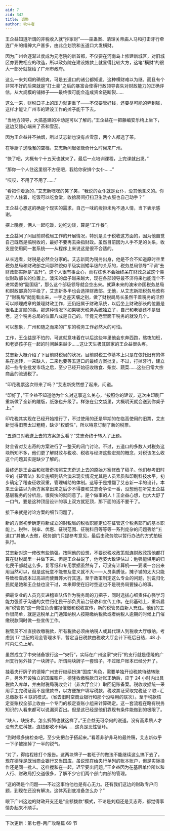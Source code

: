 ```yaml
---
aid: 7
zid: 342
title: 调整
author: 吹牛者
---
```


王企益知道所谓的非税收入就“抄家财”――巫蛊案、清理关帝庙人马和打击牙行牵连广州的缙绅大户甚多，由此企划院和五道口大发横财。

因为广州会逐渐过度成为元老院的新首都，不仅要在河南岛上修建新城区，对旧城区亦要做相应的改造，所以政务院在建设拨款上就显得比较大方，这笔“横财”的很大一部分就拨给了广州市政府。

这么一来刘翔的确很爽，可是五道口的诸公都知道，这种横财难以为继。而且有个非常不好的后果就是“打土豪”之后的暴富会使得行政领导丧失对财政能力的正确评估，从大规模的铺摊子――最终很可能会造成资金链断裂……

这么一来，财税口子上的压力就更重了――不仅要管好钱，还要尽可能的弄到钱，这样才能让广州市的建设工作的摊子能干下去。

“当地方领导，大搞基建的冲动是可以了解的。”王企益在一把藤编安乐椅上坐下，这边艾懿心端来了茶和雪茄。

因为王企益并不抽烟，所以艾志新也没有点雪茄，两个人都选了茶。

在等厨子送晚餐的空档，艾志新问起张筱奇什么时候来广州。

“快了吧，大概有个十五天也就来了。最后一点培训课程，上完课就出发。”

“那你一个人住这里很不方便吧，我给你安排个女仆……”

“哎哎，不用了不用了……”

“看把你着急的，”艾志新嘿嘿的笑了笑，“我说的女仆就是女仆，没其他含义的。你这个人住着，吃饭可以吃食堂，收拾房间打扫卫生洗衣服也自己动手？”

王企益心想这的确是个现实的需求，自己一味的峻拒未免不通人情，当下表示感谢。

摆上晚餐，俩人一起吃饭，边吃边谈，算是“工作餐”。

王企益问了问目前财税局工作的开展情况，特别是关于税收这方面的，因为他自觉自己既然是搞税收的，最好不要再去染指财政。虽然目前因为人手不足的关系，收支是使用同一套系统――从程序上来说这是很不合适的。

从长远看，财税是必然会分家的。艾志新同为税务出身，他是不会不知道原时空里税务总局和财政部之间那种貌似平级实则矮半级的关系的，税务总局领导“平调”去财政部实际是“高升”。这个人很有事业心，而程栋也不会始终呆在财政总监这个类似财政部长的位置上。澳宋的盘子越来越大，现在各部领导最不济将来也能混个不进常委的“副国级”，那么这个部级领导就会空出来。就算未来的澳宋帝国税务总局和财政部真的平级了，艾志新多半也会选择财政部。无他，从艾志新把税务局改称了“财税局”就能看出来，一字之差天壤之别，做了财税局局长虽然干着税务的活但可以顺理成章的兼理财政工作，还仍旧属于财政系统，以后坐上财政部长的位置是很名正言顺的事。那这种情况下如果哪天税务系统独立了，自己和老婆还不是很老，这个税务总局的位置八成是自己的。毕竟元老里面干税务的就没几个。

可以想象，广州和随之而来的广东的税务工作必然大的可怕。

工作，王企益是不怕的，可这就意味着在以后这些年里他会东奔西跑，熬夜加班，和老婆孩子在一起的时间越来越少……这让天生极其顾家的王企益很头疼。

艾志新大概介绍了下目前财税局的状况，目前财税工作基本上只是在依托旧有的体系在运转，一来缺人，二来也要等五道口的最终方案批复。不过，打掉牙行，建立起一些专业批发市场之后，至少已经开始征收粮食、柴炭、蔬菜……这些日常大宗商品的流通税了。

“印花税票这次带来了吗？”艾志新突然想了起来，问道。

“印好了，”王企益不知道他为什么对这事这么关心，“按照你的建议，这次由印刷厂重新做了全新的雕版，纸张也升级了。样张在公文袋里，大概明天就会送到你桌子上。”

印花税其实现在已经开始推行了，不过使用的还是早期的在临高使用的旧票，艾志新觉得旧票太过粗糙，缺少“权威性”，所以特意订制了新的税票。

“五道口对我送上去的方案怎么看？”艾志奇终于转入了正题。

财金省对艾志奇的方案进行了一整天的闭门讨论。不过，五道口的多数人对税务这块所知不多，他们更了解财政与税收、税收与经济这些宏观的概念，对税该怎么收这个问题其实是缺少了解的。

最终还是王企益和张筱奇按照艾志奇送上去的原始方案修改了稿子。他们参考旧时空的《征管法》和实施细则结合澳宋现实情况尤其是人员素质和印刷科技水平，初步确定了稽查征收双重，管理辅助的体制。这等于是推翻了艾志新一半的设计。本来王企益以为新方案拿出来之后少不得要和艾志奇争论一番，没想他在听完王企益基层税务的分析后，很爽快的就同意了。是个做事的人！王企益心想，也大大舒了一口气，要是这种顶层设计的事上双方就犯顶，那下面的活不要干了。

接下来就是讨论方案的细节问题了。

新的方案初步确定将新成立的财税局的税收职能定位在征管这个税务部门的基本职能上。税种、税率、优惠、征税范围、征税科目等等等一系列庞杂的问题丢给“五道口”其他人去做，税务部门只提参考意见，最后由政务院以暂行办法的方式拍板执行。

艾志新对这一修改有些勉强。按照他的设想，不要说税收政策就连财政政策他都打算在财税局里一并做下来。但是王企益说了，他老婆大致评估过：勉强能堪用的归化民干部就这么多，复写纸和专用票据虽然有了，可没有计算机――要凑一台出来用当然可以，但是这玩意不能普及意义就不大――人员素质低，摊子铺的太大只能导致检查成本过高进而使舞弊大行其道。至于政策制定这么专业的问题，别说归化民就是她和王企益也没干过，本来即使在旧时空这也不是税务局要操心的事。

把最专业的人员充实进稽查队伍作为税务局的刀把子，同时选拔心细责任心强学习能力强善于沟通的女性归化民干部负责前台征收和宣传工作。在此基础上，重新启用“税管员”这一岗位负责催报催缴和税收宣传，新的税管员由新人充任。他们的工作很简单，就是送税单上门通知纳税人按期缴纳税款或者纳税人逾期的时候上门催缴税款同时做一些宣传工作。

税管员不准直接收缴税款，所有税款必须由纳税人或其代理人到税收大厅缴纳。考虑到 17 世纪的现金管理水平，暂定当日税款由税收大厅会计下班后日结，48 小时内汇总上解。

虽然成立了中央储备银行这一“央行”，实际在广州这家“央行”的支行就是德隆的广州支行另外挂了一块牌子。所谓两块牌子一套班子，不过账户账本已经分开了。

挂着央行牌子的德隆广州支行继续扮演“国库”角色，需要单独开设税款待结转账户，另外开设独立的国库账户，德隆收缴税款日对账正确后，应于 24 小时内出具税款入库单，并由财税局税收会计（非大厅会计）取回记账备案。税收收据统一采用手工完税证而不是缴款书，以方便按户填写税款，税收票证采取完税证 2 联+汇总缴款书 4 联的模式。（省去旧时空商业银行和那个没啥用的联次）。至于税款核定查账权全部上收由一个专门的核定查账小组来计算确定。这一套流程在略有税务知识的人看来都可以说漏洞百出。但是这已经是他们靠现有条件能做到的极限了。

“缺人，缺技术，怎么折腾也就这样了。”王企益无可奈何的说道。没有高素质人才没有先进科技，连钱都收不利索……这真是恶性循环。

“到时候多搞检查吧，至少先把台子搭起来。”看着非驴非马的最终稿，艾志新似乎一下子被挫掉了一半的锐气。

“对了，得给程栋打个报告。这两块牌子一套班子的做法不能继续这么搞下去了。现在德隆是既当商业银行又当国库，虽说现在给央行单列的账本账户，但是实际操作还是同一批人。这样搅和在一起，迟早要出问题。”王企益因为在基层单位所以和人行、财政局打交道很多，了解不少它们两个部门内部的管理。

“这的确是个问题――不过这事怕他也是有心无力。还有我们这边的财政专户问题，到现在还没有解决。这体系到底准备怎么办？”

眼下广州这边的财政开支还是“全额拨款”模式，不论是刘翔还是艾志奇，都觉得事情办起来不顺手。

---

下次更新：第七卷-两广攻略篇 69 节
